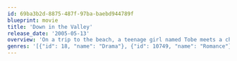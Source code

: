 ```yaml
---
id: 69ba3b2d-8875-487f-97ba-baebd944789f
blueprint: movie
title: 'Down in the Valley'
release_date: '2005-05-13'
overview: 'On a trip to the beach, a teenage girl named Tobe meets a charismatic stranger named Harlan, who dresses like a cowboy and claims to be a former ranch hand. The pair feel an instant attraction and begin a relationship, but her father, a lawman, is suspicious of her lover.'
genres: '[{"id": 18, "name": "Drama"}, {"id": 10749, "name": "Romance"}]'
---
```

